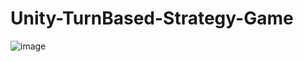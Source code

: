 # Unity-TurnBased-Strategy-Game

![image](https://github.com/FurkanGundogan/Unity-TurnBased-Strategy-Game/assets/43653193/89306287-a399-4b00-a25b-9ac9e2a2bd2d)
